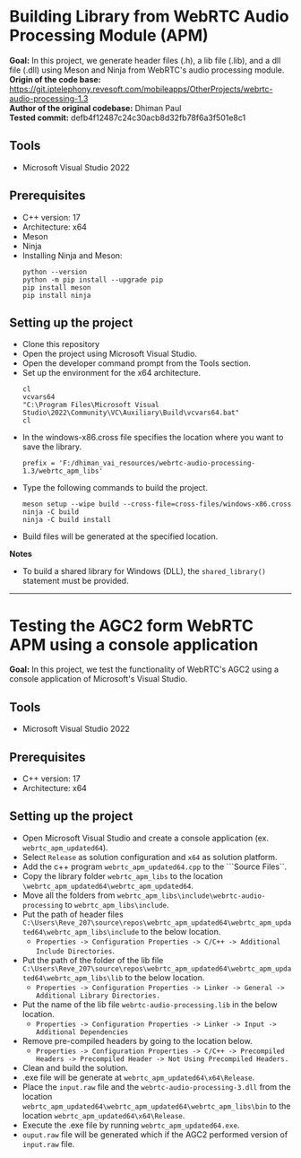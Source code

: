 # Building Library from WebRTC Audio Processing Module (APM)

**Goal:** In this project, we generate header files (.h), a lib file (.lib), and a dll file (.dll) using Meson and Ninja from WebRTC's audio processing module.<br>
**Origin of the code base:** https://git.iptelephony.revesoft.com/mobileapps/OtherProjects/webrtc-audio-processing-1.3<br>
**Author of the original codebase:** Dhiman Paul<br>
**Tested commit:** defb4f12487c24c30acb8d32fb78f6a3f501e8c1<br>

## Tools
* Microsoft Visual Studio 2022
## Prerequisites
* C++ version: 17
* Architecture: x64
* Meson
* Ninja
* Installing Ninja and Meson:
  ```
  python --version
  python -m pip install --upgrade pip
  pip install meson
  pip install ninja
  ```

## Setting up the project
* Clone this repository
* Open the project using Microsoft Visual Studio.
* Open the developer command prompt from the Tools section.
* Set up the environment for the x64 architecture.
  ```
  cl 
  vcvars64
  "C:\Program Files\Microsoft Visual Studio\2022\Community\VC\Auxiliary\Build\vcvars64.bat"
  cl
  ```
* In the windows-x86.cross file specifies the location where you want to save the library.
  ```
  prefix = 'F:/dhiman_vai_resources/webrtc-audio-processing-1.3/webrtc_apm_libs'
  ```
* Type the following commands to build the project.
  ```
  meson setup --wipe build --cross-file=cross-files/windows-x86.cross
  ninja -C build
  ninja -C build install
  ```
* Build files will be generated at the specified location.

**Notes**
* To build a shared library for Windows (DLL), the ``shared_library()`` statement must be provided.

---
# Testing the AGC2 form WebRTC APM using a console application
**Goal:** In this project, we test the functionality of WebRTC's AGC2 using a console application of Microsoft's Visual Studio.

## Tools
* Microsoft Visual Studio 2022

## Prerequisites
* C++ version: 17
* Architecture: x64

## Setting up the project
* Open Microsoft Visual Studio and create a console application (ex. ```webrtc_apm_updated64```).
* Select ```Release``` as solution configuration and ```x64``` as solution platform.
* Add the c++ program ```webrtc_apm_updated64.cpp``` to the ```Source Files``.
* Copy the library folder ```webrtc_apm_libs``` to the location ```\webrtc_apm_updated64\webrtc_apm_updated64```.
* Move all the folders from ```webrtc_apm_libs\include\webrtc-audio-processing``` to ```webrtc_apm_libs\include```.
* Put the path of header files ```C:\Users\Reve_207\source\repos\webrtc_apm_updated64\webrtc_apm_updated64\webrtc_apm_libs\include``` to the below location.
  * ```Properties -> Configuration Properties -> C/C++ -> Additional Include Directories```.
* Put the path of the folder of the lib file ```C:\Users\Reve_207\source\repos\webrtc_apm_updated64\webrtc_apm_updated64\webrtc_apm_libs\lib``` to the below location.
  * ```Properties -> Configuration Properties -> Linker -> General -> Additional Library Directories.```
* Put the name of the lib file ```webrtc-audio-processing.lib``` in the below location.
  * ```Properties -> Configuration Properties -> Linker -> Input -> Additional Dependencies```
* Remove pre-compiled headers by going to the location below.
  * ```Properties -> Configuration Properties -> C/C++ -> Precompiled Headers -> Precompiled Header -> Not Using Precompiled Headers.```
* Clean and build the solution.
* .exe file will be generate at ```webrtc_apm_updated64\x64\Release```.
* Place the ```input.raw``` file and the ```webrtc-audio-processing-3.dll``` from the location ```webrtc_apm_updated64\webrtc_apm_updated64\webrtc_apm_libs\bin``` to the location ```webrtc_apm_updated64\x64\Release```.
* Execute the .exe file by running ```webrtc_apm_updated64.exe```.
* ```ouput.raw``` file will be generated which if the AGC2 performed version of ```input.raw``` file.
